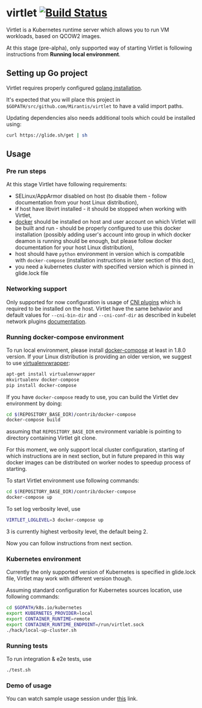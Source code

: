 # virtlet [![Build Status](https://travis-ci.org/Mirantis/virtlet.svg?branch=master)](https://travis-ci.org/Mirantis/virtlet)

Virtlet is a Kubernetes runtime server which allows you to run VM workloads, based on QCOW2 images.

At this stage (pre-alpha), only supported way of starting Virtlet is following instructions from **Running local environment**.

## Setting up Go project

Virtlet requires properly configured [golang installation](https://golang.org/doc/install).

It's expected that you will place this project in `$GOPATH/src/github.com/Mirantis/virtlet` to have a valid import paths.

Updating dependencies also needs additional tools which could be installed using:

```sh
curl https://glide.sh/get | sh
```

## Usage

### Pre run steps

At this stage Virtlet have following requirements:

* SELinux/AppArmor disabled on host (to disable them - follow documentation from your host Linux distribution),
* if host have libvirt installed - it should be stopped when working with Virtlet,
* [docker](https://www.docker.com) should be installed on host and user account on which Virtlet will be built and run - should be properly configured to use this docker installation (possibly adding user's account into group in which docker deamon is running should be enough, but please follow docker documentation for your host Linux distribution),
* host should have `python` environment in version which is compatible with `docker-compose` (installation instructions in later section of this doc),
* you need a kubernetes cluster with specified version which is pinned in glide.lock file

### Networking support

Only supported for now configuration is usage of [CNI plugins](https://github.com/containernetworking/cni) which is required to be installed on the host.
Virtlet have the same behavior and default values for `--cni-bin-dir` and `--cni-conf-dir` as described in kubelet network plugins [documentation](http://kubernetes.io/docs/admin/network-plugins/).

### Running docker-compose environment

To run local environment, please install [docker-compose](https://pypi.python.org/pypi/docker-compose)
at least in 1.8.0 version. If your Linux distribution is providing an older version, we suggest to
use [virtualenvwrapper](https://virtualenvwrapper.readthedocs.io):

```sh
apt-get install virtualenvwrapper
mkvirtualenv docker-compose
pip install docker-compose
```

If you have `docker-compose` ready to use, you can build the Virtlet dev environment by doing:

```sh
cd $(REPOSITORY_BASE_DIR)/contrib/docker-compose
docker-compose build
```

assuming that `REPOSITORY_BASE_DIR` environment variable is pointing to directory containing Virtlet git clone.

For this moment, we only support local cluster configuration, starting of which instructions are in next section, but in future prepared in this way docker images can be distributed on worker nodes to speedup process of starting.

To start Virtlet environment use following commands:

```sh
cd $(REPOSITORY_BASE_DIR)/contrib/docker-compose
docker-compose up
```

To set log verbosity level, use
```sh
VIRTLET_LOGLEVEL=3 docker-compose up
```

3 is currently highest verbosity level, the default being 2.

Now you can follow instructions from next section.

### Kubernetes environment

Currently the only supported version of Kubernetes is specified in glide.lock file, Virtlet may work with different version though.

Assuming standard configuration for Kubernetes sources location, use following commands:

```sh
cd $GOPATH/k8s.io/kubernetes
export KUBERNETES_PROVIDER=local
export CONTAINER_RUNTIME=remote
export CONTAINER_RUNTIME_ENDPOINT=/run/virtlet.sock
./hack/local-up-cluster.sh
```

### Running tests

To run integration & e2e tests, use

```sh
./test.sh
```

### Demo of usage

You can watch sample usage session under [this](https://asciinema.org/a/1aq4f2wd8lgw0e1yexvf1knmv) link.
